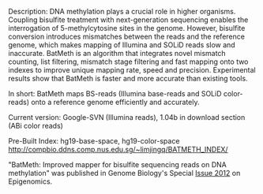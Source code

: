 Description:
DNA methylation plays a crucial role in higher organisms. Coupling bisulfite treatment with next-generation sequencing enables the interrogation of 5-methylcytosine sites in the genome. However, bisulfite conversion introduces mismatches between the reads and the reference genome, which makes mapping of Illumina and SOLiD reads slow and inaccurate. BatMeth is an algorithm that integrates novel mismatch counting, list filtering, mismatch stage filtering and fast mapping onto two indexes to improve unique mapping rate, speed and precision. Experimental results show that BatMeth is faster and more accurate than existing tools.

In short: BatMeth maps BS-reads (Illumina base-reads and SOLiD color-reads) onto a reference genome efficiently and accurately.

Current version: Google-SVN (Illumina reads), 1.04b in download section (ABi color reads)

Pre-Built Index: hg19-base-space, hg19-color-space http://compbio.ddns.comp.nus.edu.sg/~limjingq/BATMETH_INDEX/

"BatMeth: Improved mapper for bisulfite sequencing reads on DNA methylation" was published in Genome Biology's Special [Issue 2012](https://code.google.com/p/batmeth/issues/detail?id=2012) on Epigenomics.